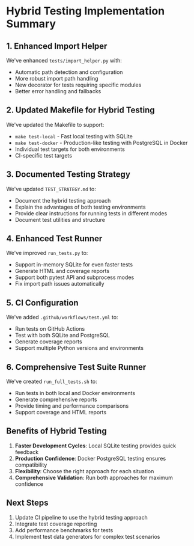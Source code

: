 # Hybrid Testing Implementation Summary

## 1. Enhanced Import Helper

We've enhanced `tests/import_helper.py` with:
- Automatic path detection and configuration
- More robust import path handling
- New decorator for tests requiring specific modules
- Better error handling and fallbacks

## 2. Updated Makefile for Hybrid Testing

We've updated the Makefile to support:
- `make test-local` - Fast local testing with SQLite
- `make test-docker` - Production-like testing with PostgreSQL in Docker
- Individual test targets for both environments
- CI-specific test targets

## 3. Documented Testing Strategy

We've updated `TEST_STRATEGY.md` to:
- Document the hybrid testing approach
- Explain the advantages of both testing environments
- Provide clear instructions for running tests in different modes
- Document test utilities and structure

## 4. Enhanced Test Runner

We've improved `run_tests.py` to:
- Support in-memory SQLite for even faster tests
- Generate HTML and coverage reports
- Support both pytest API and subprocess modes
- Fix import path issues automatically

## 5. CI Configuration

We've added `.github/workflows/test.yml` to:
- Run tests on GitHub Actions
- Test with both SQLite and PostgreSQL
- Generate coverage reports
- Support multiple Python versions and environments

## 6. Comprehensive Test Suite Runner

We've created `run_full_tests.sh` to:
- Run tests in both local and Docker environments
- Generate comprehensive reports
- Provide timing and performance comparisons
- Support coverage and HTML reports

## Benefits of Hybrid Testing

1. **Faster Development Cycles**: Local SQLite testing provides quick feedback
2. **Production Confidence**: Docker PostgreSQL testing ensures compatibility
3. **Flexibility**: Choose the right approach for each situation
4. **Comprehensive Validation**: Run both approaches for maximum confidence

## Next Steps

1. Update CI pipeline to use the hybrid testing approach
2. Integrate test coverage reporting
3. Add performance benchmarks for tests
4. Implement test data generators for complex test scenarios
